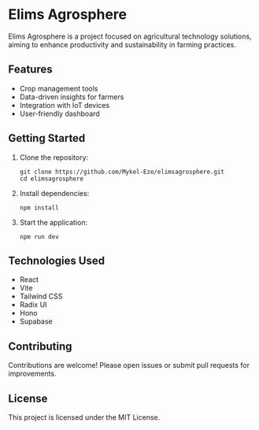 # Elims Agrosphere

Elims Agrosphere is a project focused on agricultural technology solutions, aiming to enhance productivity and sustainability in farming practices.

## Features

- Crop management tools
- Data-driven insights for farmers
- Integration with IoT devices
- User-friendly dashboard

## Getting Started

1. Clone the repository:
   ```
   git clone https://github.com/Mykel-Eze/elimsagrosphere.git
   cd elimsagrosphere
   ```
2. Install dependencies:
   ```
   npm install
   ```
3. Start the application:
   ```
   npm run dev
   ```

## Technologies Used

- React
- Vite
- Tailwind CSS
- Radix UI
- Hono
- Supabase

## Contributing

Contributions are welcome! Please open issues or submit pull requests for improvements.

## License

This project is licensed under the MIT License.